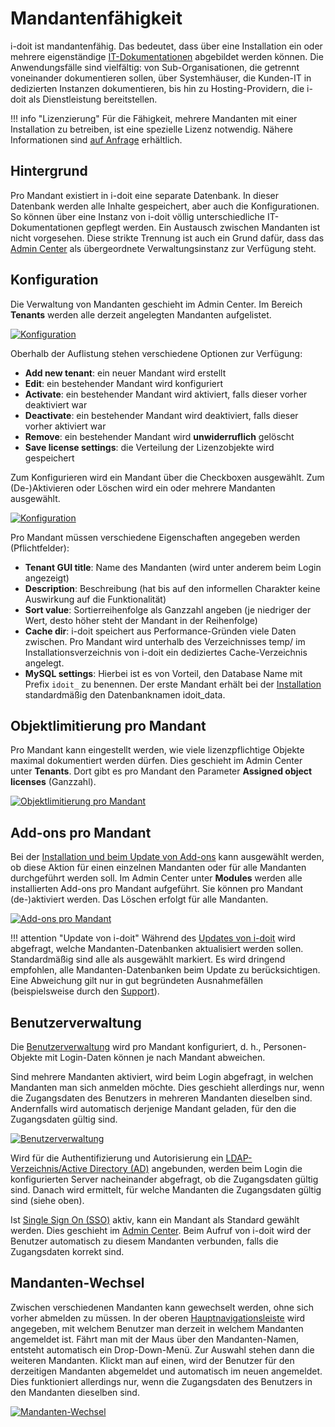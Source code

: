 # Mandantenfähigkeit

i-doit ist mandantenfähig. Das bedeutet, dass über eine Installation ein oder mehrere eigenständige [IT-Dokumentationen](../glossar.md) abgebildet werden können. Die Anwendungsfälle sind vielfältig: von Sub-Organisationen, die getrennt voneinander dokumentieren sollen, über Systemhäuser, die Kunden-IT in dedizierten Instanzen dokumentieren, bis hin zu Hosting-Providern, die i-doit als Dienstleistung bereitstellen.

!!! info "Lizenzierung"
    Für die Fähigkeit, mehrere Mandanten mit einer Installation zu betreiben, ist eine spezielle Lizenz notwendig. Nähere Informationen sind [auf Anfrage](https://www.i-doit.com/ueber-uns/kontakt/) erhältlich.

## Hintergrund

Pro Mandant existiert in i-doit eine separate Datenbank. In dieser Datenbank werden alle Inhalte gespeichert, aber auch die Konfigurationen. So können über eine Instanz von i-doit völlig unterschiedliche IT-Dokumentationen gepflegt werden. Ein Austausch zwischen Mandanten ist nicht vorgesehen. Diese strikte Trennung ist auch ein Grund dafür, dass das [Admin Center](../administration/admin-center.md) als übergeordnete Verwaltungsinstanz zur Verfügung steht.

## Konfiguration

Die Verwaltung von Mandanten geschieht im Admin Center. Im Bereich **Tenants** werden alle derzeit angelegten Mandanten aufgelistet.

[![Konfiguration](../assets/images/de/administration/mandantenfaehigkeit/1-mand.png)](../assets/images/de/administration/mandantenfaehigkeit/1-mand.png)

Oberhalb der Auflistung stehen verschiedene Optionen zur Verfügung:

-   **Add new tenant**: ein neuer Mandant wird erstellt
-   **Edit**: ein bestehender Mandant wird konfiguriert
-   **Activate**: ein bestehender Mandant wird aktiviert, falls dieser vorher deaktiviert war
-   **Deactivate**: ein bestehender Mandant wird deaktiviert, falls dieser vorher aktiviert war
-   **Remove**: ein bestehender Mandant wird **unwiderruflich** gelöscht
-   **Save license settings**: die Verteilung der Lizenzobjekte wird gespeichert

Zum Konfigurieren wird ein Mandant über die Checkboxen ausgewählt. Zum (De-)Aktivieren oder Löschen wird ein oder mehrere Mandanten ausgewählt.

[![Konfiguration](../assets/images/de/administration/mandantenfaehigkeit/2-mand.png)](../assets/images/de/administration/mandantenfaehigkeit/2-mand.png)

Pro Mandant müssen verschiedene Eigenschaften angegeben werden (Pflichtfelder):

-   **Tenant GUI title**: Name des Mandanten (wird unter anderem beim Login angezeigt)
-   **Description**: Beschreibung (hat bis auf den informellen Charakter keine Auswirkung auf die Funktionalität)
-   **Sort value**: Sortierreihenfolge als Ganzzahl angeben (je niedriger der Wert, desto höher steht der Mandant in der Reihenfolge)
-   **Cache dir**: i-doit speichert aus Performance-Gründen viele Daten zwischen. Pro Mandant wird unterhalb des Verzeichnisses temp/ im Installationsverzeichnis von i-doit ein dediziertes Cache-Verzeichnis angelegt.
-   **MySQL settings**: Hierbei ist es von Vorteil, den Database Name mit Prefix `idoit_` zu benennen. Der erste Mandant erhält bei der [Installation](../installation/manuelle-installation/setup.md) standardmäßig den Datenbanknamen idoit_data.

## Objektlimitierung pro Mandant

Pro Mandant kann eingestellt werden, wie viele lizenzpflichtige Objekte maximal dokumentiert werden dürfen. Dies geschieht im Admin Center unter **Tenants**. Dort gibt es pro Mandant den Parameter **Assigned object licenses** (Ganzzahl).

[![Objektlimitierung pro Mandant](../assets/images/de/administration/mandantenfaehigkeit/3-mand.png)](../assets/images/de/administration/mandantenfaehigkeit/3-mand.png)

## Add-ons pro Mandant

Bei der [Installation und beim Update von Add-ons](../i-doit-pro-add-ons/i-diary.md) kann ausgewählt werden, ob diese Aktion für einen einzelnen Mandanten oder für alle Mandanten durchgeführt werden soll. Im Admin Center unter **Modules** werden alle installierten Add-ons pro Mandant aufgeführt. Sie können pro Mandant (de-)aktiviert werden. Das Löschen erfolgt für alle Mandanten.

[![Add-ons pro Mandant](../assets/images/de/administration/mandantenfaehigkeit/4-mand.png)](../assets/images/de/administration/mandantenfaehigkeit/4-mand.png)

!!! attention "Update von i-doit"
    Während des [Updates von i-doit](../wartung-und-betrieb/update-einspielen.md) wird abgefragt, welche Mandanten-Datenbanken aktualisiert werden sollen. Standardmäßig sind alle als ausgewählt markiert. Es wird dringend empfohlen, alle Mandanten-Datenbanken beim Update zu berücksichtigen. Eine Abweichung gilt nur in gut begründeten Ausnahmefällen (beispielsweise durch den [Support](../administration/troubleshooting/index.md)).

## Benutzerverwaltung

Die [Benutzerverwaltung](../grundlagen/erstanmeldung.md) wird pro Mandant konfiguriert, d. h., Personen-Objekte mit Login-Daten können je nach Mandant abweichen.

Sind mehrere Mandanten aktiviert, wird beim Login abgefragt, in welchen Mandanten man sich anmelden möchte. Dies geschieht allerdings nur, wenn die Zugangsdaten des Benutzers in mehreren Mandanten dieselben sind. Andernfalls wird automatisch derjenige Mandant geladen, für den die Zugangsdaten gültig sind.

[![Benutzerverwaltung](../assets/images/de/administration/mandantenfaehigkeit/5-mand.png)](../assets/images/de/administration/mandantenfaehigkeit/5-mand.png)

Wird für die Authentifizierung und Autorisierung ein [LDAP-Verzeichnis/Active Directory (AD)](../benutzerauthentifizierung-und-verwaltung/ldap-verzeichnis/index.md) angebunden, werden beim Login die konfigurierten Server nacheinander abgefragt, ob die Zugangsdaten gültig sind. Danach wird ermittelt, für welche Mandanten die Zugangsdaten gültig sind (siehe oben).

Ist [Single Sign On (SSO)](../benutzerauthentifizierung-und-verwaltung/sso-vergleich/index.md) aktiv, kann ein Mandant als Standard gewählt werden. Dies geschieht im [Admin Center](admin-center.md#system-settings). Beim Aufruf von i-doit wird der Benutzer automatisch zu diesem Mandanten verbunden, falls die Zugangsdaten korrekt sind.

## Mandanten-Wechsel

Zwischen verschiedenen Mandanten kann gewechselt werden, ohne sich vorher abmelden zu müssen. In der oberen [Hauptnavigationsleiste](../grundlagen/struktur-it-dokumentation.md) wird angegeben, mit welchem Benutzer man derzeit in welchem Mandanten angemeldet ist. Fährt man mit der Maus über den Mandanten-Namen, entsteht automatisch ein Drop-Down-Menü. Zur Auswahl stehen dann die weiteren Mandanten. Klickt man auf einen, wird der Benutzer für den derzeitigen Mandanten abgemeldet und automatisch im neuen angemeldet. Dies funktioniert allerdings nur, wenn die Zugangsdaten des Benutzers in den Mandanten dieselben sind.

[![Mandanten-Wechsel](../assets/images/de/administration/mandantenfaehigkeit/6-mand.png)](../assets/images/de/administration/mandantenfaehigkeit/6-mand.png)
